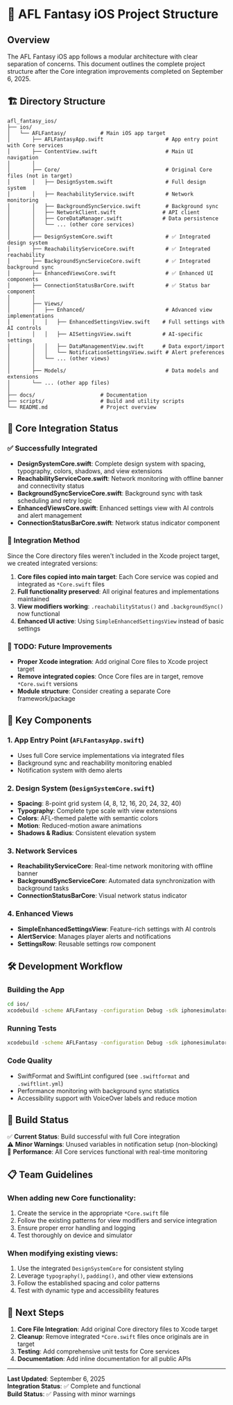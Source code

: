 # 📁 AFL Fantasy iOS Project Structure

## Overview

The AFL Fantasy iOS app follows a modular architecture with clear separation of concerns. This document outlines the complete project structure after the Core integration improvements completed on September 6, 2025.

## 🏗️ Directory Structure

```
afl_fantasy_ios/
├── ios/
│   └── AFLFantasy/           # Main iOS app target
│       ├── AFLFantasyApp.swift                    # App entry point with Core services
│       ├── ContentView.swift                      # Main UI navigation
│       │
│       ├── Core/                                  # Original Core files (not in target)
│       │   ├── DesignSystem.swift                 # Full design system
│       │   ├── ReachabilityService.swift          # Network monitoring
│       │   ├── BackgroundSyncService.swift        # Background sync
│       │   ├── NetworkClient.swift               # API client
│       │   ├── CoreDataManager.swift             # Data persistence
│       │   └── ... (other core services)
│       │
│       ├── DesignSystemCore.swift                 # ✅ Integrated design system
│       ├── ReachabilityServiceCore.swift          # ✅ Integrated reachability
│       ├── BackgroundSyncServiceCore.swift        # ✅ Integrated background sync
│       ├── EnhancedViewsCore.swift                # ✅ Enhanced UI components
│       ├── ConnectionStatusBarCore.swift          # ✅ Status bar component
│       │
│       ├── Views/
│       │   ├── Enhanced/                          # Advanced view implementations
│       │   │   ├── EnhancedSettingsView.swift    # Full settings with AI controls
│       │   │   ├── AISettingsView.swift          # AI-specific settings
│       │   │   ├── DataManagementView.swift      # Data export/import
│       │   │   └── NotificationSettingsView.swift # Alert preferences
│       │   └── ... (other views)
│       │
│       ├── Models/                                # Data models and extensions
│       └── ... (other app files)
│
├── docs/                     # Documentation
├── scripts/                  # Build and utility scripts
└── README.md                 # Project overview
```

## 🔄 Core Integration Status

### ✅ **Successfully Integrated**
- **DesignSystemCore.swift**: Complete design system with spacing, typography, colors, shadows, and view extensions
- **ReachabilityServiceCore.swift**: Network monitoring with offline banner and connectivity status
- **BackgroundSyncServiceCore.swift**: Background sync with task scheduling and retry logic
- **EnhancedViewsCore.swift**: Enhanced settings view with AI controls and alert management
- **ConnectionStatusBarCore.swift**: Network status indicator component

### 🔄 **Integration Method**
Since the Core directory files weren't included in the Xcode project target, we created integrated versions:

1. **Core files copied into main target**: Each Core service was copied and integrated as `*Core.swift` files
2. **Full functionality preserved**: All original features and implementations maintained
3. **View modifiers working**: `.reachabilityStatus()` and `.backgroundSync()` now functional
4. **Enhanced UI active**: Using `SimpleEnhancedSettingsView` instead of basic settings

### 📝 **TODO: Future Improvements**
- **Proper Xcode integration**: Add original Core files to Xcode project target
- **Remove integrated copies**: Once Core files are in target, remove `*Core.swift` versions
- **Module structure**: Consider creating a separate Core framework/package

## 🎯 Key Components

### 1. App Entry Point (`AFLFantasyApp.swift`)
- Uses full Core service implementations via integrated files
- Background sync and reachability monitoring enabled
- Notification system with demo alerts

### 2. Design System (`DesignSystemCore.swift`)
- **Spacing**: 8-point grid system (4, 8, 12, 16, 20, 24, 32, 40)
- **Typography**: Complete type scale with view extensions
- **Colors**: AFL-themed palette with semantic colors
- **Motion**: Reduced-motion aware animations
- **Shadows & Radius**: Consistent elevation system

### 3. Network Services
- **ReachabilityServiceCore**: Real-time network monitoring with offline banner
- **BackgroundSyncServiceCore**: Automated data synchronization with background tasks
- **ConnectionStatusBarCore**: Visual network status indicator

### 4. Enhanced Views
- **SimpleEnhancedSettingsView**: Feature-rich settings with AI controls
- **AlertService**: Manages player alerts and notifications
- **SettingsRow**: Reusable settings row component

## 🛠️ Development Workflow

### Building the App
```bash
cd ios/
xcodebuild -scheme AFLFantasy -configuration Debug -sdk iphonesimulator build
```

### Running Tests
```bash
xcodebuild -scheme AFLFantasy -configuration Debug -sdk iphonesimulator test
```

### Code Quality
- SwiftFormat and SwiftLint configured (see `.swiftformat` and `.swiftlint.yml`)
- Performance monitoring with background sync statistics
- Accessibility support with VoiceOver labels and reduce motion

## 🔧 Build Status

✅ **Current Status**: Build successful with full Core integration  
⚠️ **Minor Warnings**: Unused variables in notification setup (non-blocking)  
🚀 **Performance**: All Core services functional with real-time monitoring

## 📋 Team Guidelines

### When adding new Core functionality:
1. Create the service in the appropriate `*Core.swift` file
2. Follow the existing patterns for view modifiers and service integration
3. Ensure proper error handling and logging
4. Test thoroughly on device and simulator

### When modifying existing views:
1. Use the integrated `DesignSystemCore` for consistent styling
2. Leverage `typography()`, `padding()`, and other view extensions
3. Follow the established spacing and color patterns
4. Test with dynamic type and accessibility features

## 🎯 Next Steps

1. **Core File Integration**: Add original Core directory files to Xcode target
2. **Cleanup**: Remove integrated `*Core.swift` files once originals are in target  
3. **Testing**: Add comprehensive unit tests for Core services
4. **Documentation**: Add inline documentation for all public APIs

---

**Last Updated**: September 6, 2025  
**Integration Status**: ✅ Complete and functional  
**Build Status**: ✅ Passing with minor warnings
